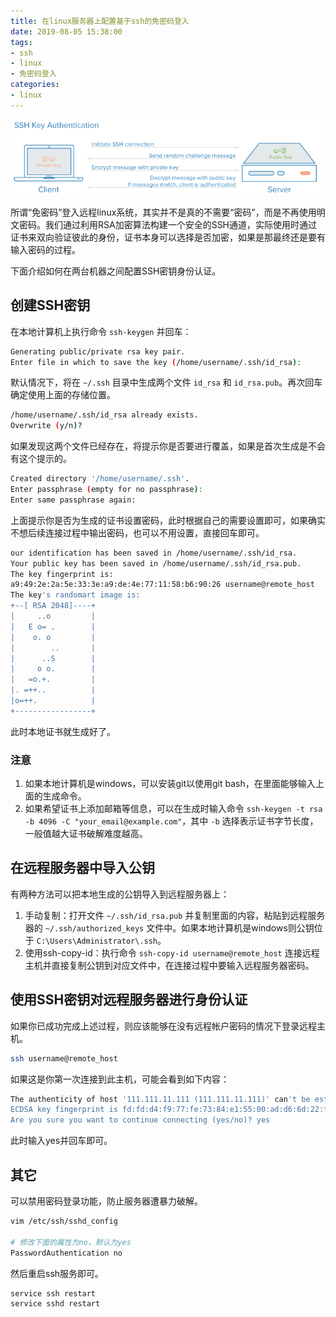 ```yaml
---
title: 在linux服务器上配置基于ssh的免密码登入
date: 2019-08-05 15:38:00
tags:
- ssh
- linux
- 免密码登入
categories:
- linux
---
```


![](/images/ssh-key-auth-flow.png)

所谓“免密码”登入远程linux系统，其实并不是真的不需要“密码”，而是不再使用明文密码。我们通过利用RSA加密算法构建一个安全的SSH通道，实际使用时通过证书来双向验证彼此的身份，证书本身可以选择是否加密，如果是那最终还是要有输入密码的过程。

<!-- more -->
下面介绍如何在两台机器之间配置SSH密钥身份认证。

## 创建SSH密钥

在本地计算机上执行命令 `ssh-keygen` 并回车：

```bash
Generating public/private rsa key pair.
Enter file in which to save the key (/home/username/.ssh/id_rsa):
```

默认情况下，将在 `~/.ssh` 目录中生成两个文件 `id_rsa` 和 `id_rsa.pub`。再次回车确定使用上面的存储位置。

```bash
/home/username/.ssh/id_rsa already exists.
Overwrite (y/n)?
```

如果发现这两个文件已经存在，将提示你是否要进行覆盖，如果是首次生成是不会有这个提示的。

```bash
Created directory '/home/username/.ssh'.
Enter passphrase (empty for no passphrase):
Enter same passphrase again: 
```

上面提示你是否为生成的证书设置密码，此时根据自己的需要设置即可，如果确实不想后续连接过程中输出密码，也可以不用设置，直接回车即可。

```bash
our identification has been saved in /home/username/.ssh/id_rsa.
Your public key has been saved in /home/username/.ssh/id_rsa.pub.
The key fingerprint is:
a9:49:2e:2a:5e:33:3e:a9:de:4e:77:11:58:b6:90:26 username@remote_host
The key's randomart image is:
+--[ RSA 2048]----+
|     ..o         |
|   E o= .        |
|    o. o         |
|        ..       |
|      ..S        |
|     o o.        |
|   =o.+.         |
|. =++..          |
|o=++.            |
+-----------------+
```

此时本地证书就生成好了。

### 注意

1. 如果本地计算机是windows，可以安装git以使用git bash，在里面能够输入上面的生成命令。
2. 如果希望证书上添加邮箱等信息，可以在生成时输入命令 `ssh-keygen -t rsa -b 4096 -C "your_email@example.com"`，其中 `-b` 选择表示证书字节长度，一般值越大证书破解难度越高。

## 在远程服务器中导入公钥

有两种方法可以把本地生成的公钥导入到远程服务器上：

1. 手动复制：打开文件 `~/.ssh/id_rsa.pub` 并复制里面的内容，粘贴到远程服务器的 `~/.ssh/authorized_keys` 文件中。如果本地计算机是windows则公钥位于 `C:\Users\Administrator\.ssh`。
2. 使用ssh-copy-id：执行命令 `ssh-copy-id username@remote_host` 连接远程主机并直接复制公钥到对应文件中，在连接过程中要输入远程服务器密码。

## 使用SSH密钥对远程服务器进行身份认证

如果你已成功完成上述过程，则应该能够在没有远程帐户密码的情况下登录远程主机。

```bash
ssh username@remote_host
```

如果这是你第一次连接到此主机，可能会看到如下内容：

```bash
The authenticity of host '111.111.11.111 (111.111.11.111)' can't be established.
ECDSA key fingerprint is fd:fd:d4:f9:77:fe:73:84:e1:55:00:ad:d6:6d:22:fe.
Are you sure you want to continue connecting (yes/no)? yes
```

此时输入yes并回车即可。

## 其它

可以禁用密码登录功能，防止服务器遭暴力破解。

```bash
vim /etc/ssh/sshd_config

# 修改下面的属性为no，默认为yes
PasswordAuthentication no
```

然后重启ssh服务即可。

```bash
service ssh restart
service sshd restart
```
